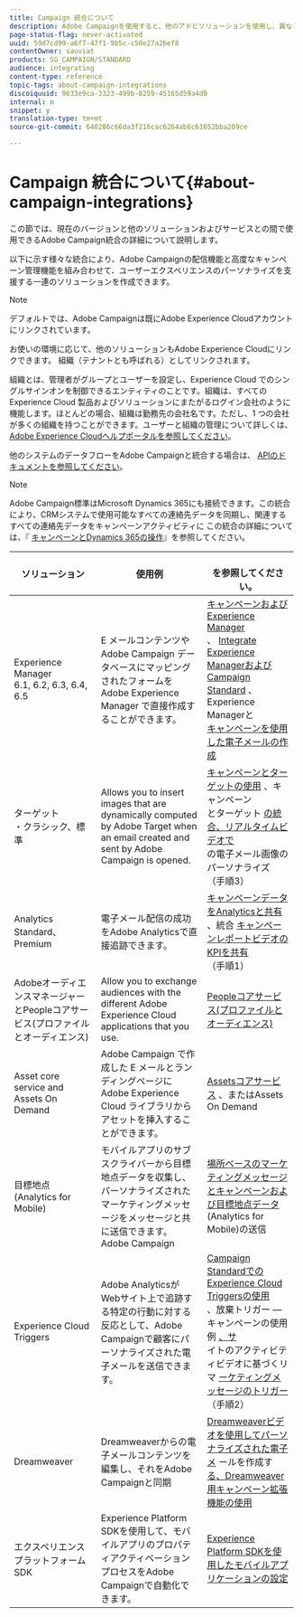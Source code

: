 ```yaml
---
title: Campaign 統合について
description: Adobe Campaignを使用すると、他のアドビソリューションを使用し、異なる機能を組み合わせることができます。
page-status-flag: never-activated
uuid: 59d7cd99-a6f7-47f1-9b5c-c50e27a2bef8
contentOwner: sauviat
products: SG_CAMPAIGN/STANDARD
audience: integrating
content-type: reference
topic-tags: about-campaign-integrations
discoiquuid: 9633e9ca-3323-499b-8259-45165d59a4d0
internal: n
snippet: y
translation-type: tm+mt
source-git-commit: 640286c66da3f216cac6264ab6c61652bba209ce

---
```



# Campaign 統合について{#about-campaign-integrations}

この節では、現在のバージョンと他のソリューションおよびサービスとの間で使用できるAdobe Campaign統合の詳細について説明します。

以下に示す様々な統合により、Adobe Campaignの配信機能と高度なキャンペーン管理機能を組み合わせて、ユーザーエクスペリエンスのパーソナライズを支援する一連のソリューションを作成できます。

>[!NOTE]
>
> デフォルトでは、Adobe Campaignは既にAdobe Experience Cloudアカウントにリンクされています。

お使いの環境に応じて、他のソリューションもAdobe Experience Cloudにリンクできます。 組織（テナントとも呼ばれる）としてリンクされます。

組織とは、管理者がグループとユーザーを設定し、Experience Cloud でのシングルサインオンを制御できるエンティティのことです。組織は、すべての Experience Cloud 製品およびソリューションにまたがるログイン会社のように機能します。ほとんどの場合、組織は勤務先の会社名です。ただし、1 つの会社が多くの組織を持つことができます。ユーザーと組織の管理について詳しくは、 [Adobe Experience Cloudヘルプポータルを参照してください](https://marketing.adobe.com/resources/help/ja_JP/mcloud/organizations.html)。

他のシステムのデータフローをAdobe Campaignと統合する場合は、 [APIのドキュメントを参照してください](../../api/using/about-campaign-standard-apis.md)。

>[!NOTE]
>
>Adobe Campaign標準はMicrosoft Dynamics 365にも接続できます。この統合により、CRMシステムで使用可能なすべての連絡先データを同期し、関連するすべての連絡先データをキャンペーンアクティビティに この統合の詳細については、『 [キャンペーンとDynamics 365の操作](../../integrating/using/working-with-campaign-standard-and-microsoft-dynamics-365.md)』を参照してください。


<table> 
 <thead> 
  <tr> 
   <th> ソリューション<br /> </th> 
   <th> 使用例<br /> </th> 
   <th> <br />を参照してください。 </th> 
  </tr> 
 </thead> 
 <tbody> 
  <tr> 
   <td> Experience Manager<br /> 6.1, 6.2, 6.3, 6.4, 6.5<br /> </td> 
   <td> E メールコンテンツや Adobe Campaign データベースにマッピングされたフォームを Adobe Experience Manager で直接作成することができます。<br /> </td> 
   <td> 
     <a href="../../integrating/using/integrating-with-experience-manager.md">キャンペーンおよびExperience Manager</a><br/>、 <a href="https://helpx.adobe.com/experience-manager/6-4/sites/administering/using/campaignstandard.html">Integrate Experience ManagerおよびCampaign Standard</a> 、Experience Managerと <br/><a href="https://docs.campaign.adobe.com/doc/standard/getting_started/en/ACS_AEM.html">キャンペーンを使用した電子メールの作成</a> 
    </td> 
  </tr> 
  <tr> 
   <td> ターゲット<br /> ・クラシック、標準<br /> </td> 
   <td> Allows you to insert images that are dynamically computed by Adobe Target when an email created and sent by Adobe Campaign is opened.<br /> </td> 
   <td> 
    <a href="../../integrating/using/about-campaign-target-integration.md">キャンペーンとターゲットの使用</a> 、キャンペーン <br/>とターゲット <a href="https://marketing.adobe.com/resources/help/ja_JP/target/a4t/c_campaign_and_target.html">の統合、リアルタイムビデオで</a><br/>の電子メール画像のパーソナライズ <a href="https://helpx.adobe.com/marketing-cloud/how-to/email-marketing.html"></a> （手順3）
    </td> 
  </tr> 
  <tr> 
   <td> Analytics<br /> Standard、Premium <br /> </td> 
   <td> 電子メール配信の成功をAdobe Analyticsで直接追跡できます。<br /> </td> 
   <td> 
    <a href="../../integrating/using/about-campaign-analytics-integration.md">キャンペーンデータをAnalyticsと共有</a><br/>、統合 <a href="https://helpx.adobe.com/marketing-cloud/how-to/email-marketing.html">キャンペーンレポートビデオのKPIを共有</a> （手順1）
    </td> 
  </tr> 
  <tr> 
   <td> AdobeオーディエンスマネージャーとPeopleコアサービス(プロファイルとオーディエンス)<br /> </td> 
   <td> Allow you to exchange audiences with the different Adobe Experience Cloud applications that you use.<br /> </td> 
   <td> <a href="../../integrating/using/about-campaign-audience-manager-or-people-core-service-integration.md">Peopleコアサービス(プロファイルとオーディエンス)</a><br /> </td> 
  </tr> 
  <tr> 
   <td> Asset core service and Assets On Demand<br /> </td> 
   <td> Adobe Campaign で作成した E メールとランディングページに Adobe Experience Cloud ライブラリからアセットを挿入することができます。<br /> </td> 
   <td> <a href="../../integrating/using/working-with-campaign-and-assets-core-service.md">Assetsコアサービス</a> 、またはAssets On Demand<br /> </td> 
  </tr> 
  <tr> 
   <td> 目標地点(Analytics for Mobile)<br /> </td> 
   <td> モバイルアプリのサブスクライバーから目標地点データを収集し、パーソナライズされたマーケティングメッセージをメッセージと共に送信できます。Adobe Campaign<br /> </td> 
   <td> <a href="../../integrating/using/about-campaign-points-of-interest-data-integration.md">場所ベースのマーケティングメッセージとキャンペーンおよび目標地点データ</a> (Analytics for Mobile)の送信<br /> </td> 
  </tr> 
  <tr> 
   <td> Experience Cloud Triggers<br /> </td> 
   <td> Adobe AnalyticsがWebサイト上で追跡する特定の行動に対する反応として、Adobe Campaignで顧客にパーソナライズされた電子メールを送信できます。<br /> </td> 
   <td> 
    <a href="../../integrating/using/about-adobe-experience-cloud-triggers.md">Campaign StandardでのExperience Cloud Triggersの使用</a><br/>、放棄トリガー —キャンペーンの使用例 <a href="../../integrating/using/abandonment-triggers-use-cases.md">、サ</a><br/>イトのアクティビティビデオに基づくリマ <a href="https://helpx.adobe.com/marketing-cloud/how-to/email-marketing.html">ーケティングメッセージのトリガー</a> （手順2）
    </td> 
  </tr> 
  <tr> 
   <td> Dreamweaver<br /> </td> 
   <td> Dreamweaverからの電子メールコンテンツを編集し、それをAdobe Campaignと同期<br /> </td> 
   <td> 
    <a href="https://docs.adobe.com/content/help/en/campaign-learn/campaign-standard-tutorials/designing-content/email-designer/dreamweaver-integration.html">Dreamweaverビデオを使用してパーソナライズされた電子メ</a> ールを作成す <br/><a href="https://helpx.adobe.com/dreamweaver/using/working-with-dreamweaver-and-campaign.html">る、Dreamweaver用キャンペーン拡張機能の使用</a> 
  </td> 
  </tr> 
  <tr> 
   <td> エクスペリエンスプラットフォームSDK<br /> </td> 
   <td> Experience Platform SDKを使用して、モバイルアプリのプロパティアクティベーションプロセスをAdobe Campaignで自動化できます。<br /> </td> 
   <td> <a href="https://helpx.adobe.com/campaign/kb/configuring-app-sdk.html">Experience Platform SDKを使用したモバイルアプリケーションの設定</a><br /> </td> 
  </tr> 
 </tbody> 
</table>

